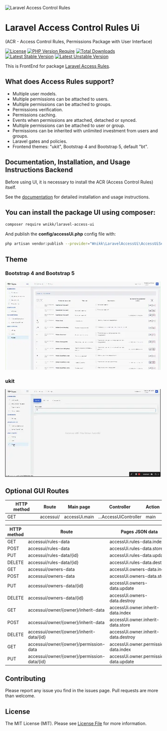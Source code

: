 
![Laravel Access Control Rules](https://raw.githubusercontent.com/wnikk/laravel-access-rules/main/docs/art/laravel-access-control-rules-logo.png)

# Laravel Access Control Rules Ui
(ACR - Access Control Rules, Permissions Package with User Interface)

[![License](https://poser.pugx.org/wnikk/laravel-access-ui/license)](//packagist.org/packages/wnikk/laravel-access-ui)
[![PHP Version Require](http://poser.pugx.org/wnikk/laravel-access-ui/require/php)](https://packagist.org/packages/wnikk/laravel-access-ui)
[![Total Downloads](http://poser.pugx.org/wnikk/laravel-access-ui/downloads)](https://packagist.org/packages/wnikk/laravel-access-ui)
[![Latest Stable Version](https://poser.pugx.org/wnikk/laravel-access-ui/v)](//packagist.org/packages/wnikk/laravel-access-ui)
[![Latest Unstable Version](http://poser.pugx.org/wnikk/laravel-access-ui/v/unstable)](https://packagist.org/packages/wnikk/laravel-access-ui)

This is FrontEnd for package [Laravel Access Rules](https://github.com/wnikk/laravel-access-rules/).
 

## What does Access Rules support?

- Multiple user models.
- Multiple permissions can be attached to users.
- Multiple permissions can be attached to groups.
- Permissions verification.
- Permissions caching.
- Events when permissions are attached, detached or synced.
- Multiple permissions can be attached to user or group.
- Permissions can be inherited with unlimited investment from users and groups.
- Laravel gates and policies.
- Frontend themes: "ukit", Bootstrap 4 and Bootstrap 5, default "bt".


## Documentation, Installation, and Usage Instructions Backend

Before using UI, it is necessary to install the ACR (Access Control Rules) itself.

See the [documentation](https://github.com/wnikk/laravel-access-rules/tree/master/docs) for detailed installation and usage instructions.


## You can install the package UI using composer:

```bash
composer require wnikk/laravel-access-ui
```

And publish the **config/accessUi.php** config file with:

```bash
php artisan vendor:publish --provider="Wnikk\LaravelAccessUi\AccessUiServiceProvider"
```

## Theme
### Bootstrap 4 and Bootstrap 5
![Laravel Access Control Rules Ui](https://raw.githubusercontent.com/wnikk/laravel-access-ui/main/docs/art/interface.bt.webp)

### ukit
![Laravel Access Control Rules Ui](https://raw.githubusercontent.com/wnikk/laravel-access-ui/main/docs/art/interface.ukit.webp)


## Optional GUI Routes
| HTTP method| Route| Main page| Controller| Action|  
|----|----|----|----|----|
| GET| accessui/| accessUi.main | ...AccessUiController| main|

| HTTP method| Route| Pages JSON data| Controller| Action|  
|----|----|----|----|----|
| GET| accessui/rules-data| accessUi.rules-data.index| ...RulesController| index| 
| POST| accessui/rules-data| accessUi.rules-data.store| ...RulesController| store| 
| PUT| accessui/rules-data/{id}| accessUi.rules-data.update| ...RulesController| update| 
| DELETE| accessui/rules-data/{id}| accessUi.rules-data.destroy| ...RulesController| destroy| 
| GET| accessui/owners-data| accessUi.owners-data.index| ...OwnersController| index| 
| POST| accessui/owners-data| accessUi.owners-data.store| ...OwnersController| store| 
| PUT| accessui/owners-data/{id}| accessUi.owners-data.update| ...OwnersController| update| 
| DELETE| accessui/owners-data/{id}| accessUi.owners-data.destroy| ...OwnersController| destroy| 
| GET| accessui/owner/{owner}/inherit-data| accessUi.owner.inherit-data.index| ...InheritController| index| 
| POST| accessui/owner/{owner}/inherit-data| accessUi.owner.inherit-data.store| ...InheritController| store| 
| DELETE| accessui/owner/{owner}/inherit-data/{id}| accessUi.owner.inherit-data.destroy| ...InheritController| destroy| 
| GET| accessui/owner/{owner}/permission-data| accessUi.owner.permission-data.index| ...PermissionController| index| 
| PUT| accessui/owner/{owner}/permission-data/{id}| accessUi.owner.permission-data.update| ...PermissionController| update| 


## Contributing

Please report any issue you find in the issues page. Pull requests are more than welcome.


## License

The MIT License (MIT). Please see [License File](LICENSE.md) for more information.
